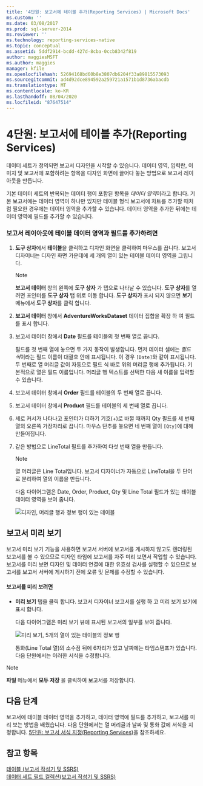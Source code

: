 ```yaml
---
title: '4단원: 보고서에 테이블 추가(Reporting Services) | Microsoft Docs'
ms.custom: ''
ms.date: 03/08/2017
ms.prod: sql-server-2014
ms.reviewer: ''
ms.technology: reporting-services-native
ms.topic: conceptual
ms.assetid: 5ddf2914-bcdd-427d-8cba-0ccb8342f819
author: maggiesMSFT
ms.author: maggies
manager: kfile
ms.openlocfilehash: 52694168bd60b8e3807db6204f33a89815573093
ms.sourcegitcommit: ad4d92dce894592a259721a1571b1d8736abacdb
ms.translationtype: MT
ms.contentlocale: ko-KR
ms.lasthandoff: 08/04/2020
ms.locfileid: "87647514"
---
```

# <a name="lesson-4-adding-a-table-to-the-report-reporting-services"></a>4단원: 보고서에 테이블 추가(Reporting Services)
  데이터 세트가 정의되면 보고서 디자인을 시작할 수 있습니다. 데이터 영역, 입력란, 이미지 및 보고서에 포함하려는 항목을 디자인 화면에 끌어다 놓는 방법으로 보고서 레이아웃을 만듭니다.  
  
 기본 데이터 세트의 반복되는 데이터 행이 포함된 항목을 *데이터 영역*이라고 합니다. 기본 보고서에는 데이터 영역이 하나만 있지만 테이블 형식 보고서에 차트를 추가할 때처럼 필요한 경우에는 데이터 영역을 추가할 수 있습니다. 데이터 영역을 추가한 뒤에는 데이터 영역에 필드를 추가할 수 있습니다.  
  
### <a name="to-add-a-table-data-region-and-fields-to-a-report-layout"></a>보고서 레이아웃에 테이블 데이터 영역과 필드를 추가하려면  
  
1.  **도구 상자**에서 **테이블**을 클릭하고 디자인 화면을 클릭하여 마우스를 끕니다. 보고서 디자이너는 디자인 화면 가운데에 세 개의 열이 있는 테이블 데이터 영역을 그립니다.  
  
    > [!NOTE]  
    >  **보고서 데이터** 창의 왼쪽에 **도구 상자** 가 탭으로 나타날 수 있습니다. **도구 상자**를 열려면 포인터를 **도구 상자** 탭 위로 이동 합니다. **도구 상자가** 표시 되지 않으면 **보기** 메뉴에서 **도구 상자**를 클릭 합니다.  
  
2.  **보고서 데이터** 창에서 **AdventureWorksDataset** 데이터 집합을 확장 하 여 필드를 표시 합니다.  
  
3.  보고서 데이터 창에서 **Date** 필드를 테이블의 첫 번째 열로 끕니다.  
  
     필드를 첫 번째 열에 놓으면 두 가지 동작이 발생합니다. 먼저 데이터 셀에는 *필드 식*이라는 필드 이름이 대괄호 안에 표시됩니다. 이 경우 `[Date]`와 같이 표시됩니다. 두 번째로 열 머리글 값이 자동으로 필드 식 바로 위의 머리글 행에 추가됩니다. 기본적으로 열은 필드 이름입니다. 머리글 행 텍스트를 선택한 다음 새 이름을 입력할 수 있습니다.  
  
4.  보고서 데이터 창에서 **Order** 필드를 테이블의 두 번째 열로 끕니다.  
  
5.  보고서 데이터 창에서 **Product** 필드를 테이블의 세 번째 열로 끕니다.  
  
6.  세로 커서가 나타나고 포인터가 더하기 기호(+)로 바뀔 때까지 Qty 필드를 세 번째 열의 오른쪽 가장자리로 끕니다. 마우스 단추를 놓으면 네 번째 열이 `[Qty]`에 대해 만들어집니다.  
  
7.  같은 방법으로 LineTotal 필드를 추가하여 다섯 번째 열을 만듭니다.  
  
    > [!NOTE]  
    >  열 머리글은 Line Total입니다. 보고서 디자이너가 자동으로 LineTotal을 두 단어로 분리하여 열의 이름을 만듭니다.  
  
     다음 다이어그램은 Date, Order, Product, Qty 및 Line Total 필드가 있는 테이블 데이터 영역을 보여 줍니다.  
  
     ![디자인, 머리글 행과 정보 행이 있는 테이블](../../2014/tutorials/media/rs-basictabledetailsdesign.gif "디자인, 머리글 행과 정보 행이 있는 테이블")  
  
## <a name="preview-your-report"></a>보고서 미리 보기  
 보고서 미리 보기 기능을 사용하면 보고서 서버에 보고서를 게시하지 않고도 렌더링된 보고서를 볼 수 있으므로 디자인 타임에 보고서를 자주 미리 보면서 작업할 수 있습니다. 보고서를 미리 보면 디자인 및 데이터 연결에 대한 유효성 검사를 실행할 수 있으므로 보고서를 보고서 서버에 게시하기 전에 오류 및 문제를 수정할 수 있습니다.  
  
#### <a name="to-preview-a-report"></a>보고서를 미리 보려면  
  
-   **미리 보기** 탭을 클릭 합니다. 보고서 디자이너 보고서를 실행 하 고 미리 보기 보기에 표시 합니다.  
  
     다음 다이어그램은 미리 보기 뷰에 표시된 보고서의 일부를 보여 줍니다.  
  
     ![미리 보기, 5개의 열이 있는 테이블의 정보 행](../../2014/tutorials/media/rs-basictabledetailspreview.gif "미리 보기, 5개의 열이 있는 테이블의 정보 행")  
  
     통화(Line Total 열)의 소수점 뒤에 6자리가 있고 날짜에는 타임스탬프가 있습니다. 다음 단원에서는 이러한 서식을 수정합니다.  
  
> [!NOTE]  
>  **파일** 메뉴에서 **모두 저장** 을 클릭하여 보고서를 저장합니다.  
  
## <a name="next-steps"></a>다음 단계  
 보고서에 테이블 데이터 영역을 추가하고, 데이터 영역에 필드를 추가하고, 보고서를 미리 보는 방법을 배웠습니다. 다음 단원에서는 열 머리글과 날짜 및 통화 값에 서식을 지정합니다. [5단원: 보고서 서식 지정&#40;Reporting Services&#41;](../reporting-services/lesson-5-formatting-a-report-reporting-services.md)을 참조하세요.  
  
## <a name="see-also"></a>참고 항목  
 [테이블 &#40;보고서 작성기 및 SSRS&#41;](report-design/tables-report-builder-and-ssrs.md)   
 [데이터 세트 필드 컬렉션&#40;보고서 작성기 및 SSRS&#41;](report-data/dataset-fields-collection-report-builder-and-ssrs.md)  
  
  
